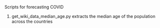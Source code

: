 Scripts for forecasting COVID

1. get_wiki_data_median_age.py extracts the median age of the population across the countries
